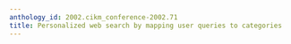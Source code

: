 ```yaml
---
anthology_id: 2002.cikm_conference-2002.71
title: Personalized web search by mapping user queries to categories
---
```

